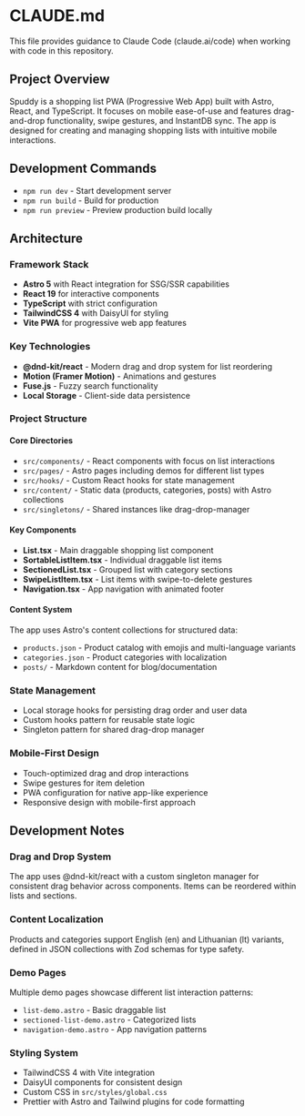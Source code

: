 # CLAUDE.md

This file provides guidance to Claude Code (claude.ai/code) when working with code in this repository.

## Project Overview

Spuddy is a shopping list PWA (Progressive Web App) built with Astro, React, and TypeScript. It focuses on mobile ease-of-use and features drag-and-drop functionality, swipe gestures, and InstantDB sync. The app is designed for creating and managing shopping lists with intuitive mobile interactions.

## Development Commands

- `npm run dev` - Start development server
- `npm run build` - Build for production
- `npm run preview` - Preview production build locally

## Architecture

### Framework Stack

- **Astro 5** with React integration for SSG/SSR capabilities
- **React 19** for interactive components
- **TypeScript** with strict configuration
- **TailwindCSS 4** with DaisyUI for styling
- **Vite PWA** for progressive web app features

### Key Technologies

- **@dnd-kit/react** - Modern drag and drop system for list reordering
- **Motion (Framer Motion)** - Animations and gestures
- **Fuse.js** - Fuzzy search functionality
- **Local Storage** - Client-side data persistence

### Project Structure

#### Core Directories

- `src/components/` - React components with focus on list interactions
- `src/pages/` - Astro pages including demos for different list types
- `src/hooks/` - Custom React hooks for state management
- `src/content/` - Static data (products, categories, posts) with Astro collections
- `src/singletons/` - Shared instances like drag-drop-manager

#### Key Components

- **List.tsx** - Main draggable shopping list component
- **SortableListItem.tsx** - Individual draggable list items
- **SectionedList.tsx** - Grouped list with category sections
- **SwipeListItem.tsx** - List items with swipe-to-delete gestures
- **Navigation.tsx** - App navigation with animated footer

#### Content System

The app uses Astro's content collections for structured data:

- `products.json` - Product catalog with emojis and multi-language variants
- `categories.json` - Product categories with localization
- `posts/` - Markdown content for blog/documentation

### State Management

- Local storage hooks for persisting drag order and user data
- Custom hooks pattern for reusable state logic
- Singleton pattern for shared drag-drop manager

### Mobile-First Design

- Touch-optimized drag and drop interactions
- Swipe gestures for item deletion
- PWA configuration for native app-like experience
- Responsive design with mobile-first approach

## Development Notes

### Drag and Drop System

The app uses @dnd-kit/react with a custom singleton manager for consistent drag behavior across components. Items can be reordered within lists and sections.

### Content Localization

Products and categories support English (en) and Lithuanian (lt) variants, defined in JSON collections with Zod schemas for type safety.

### Demo Pages

Multiple demo pages showcase different list interaction patterns:

- `list-demo.astro` - Basic draggable list
- `sectioned-list-demo.astro` - Categorized lists
- `navigation-demo.astro` - App navigation patterns

### Styling System

- TailwindCSS 4 with Vite integration
- DaisyUI components for consistent design
- Custom CSS in `src/styles/global.css`
- Prettier with Astro and Tailwind plugins for code formatting
